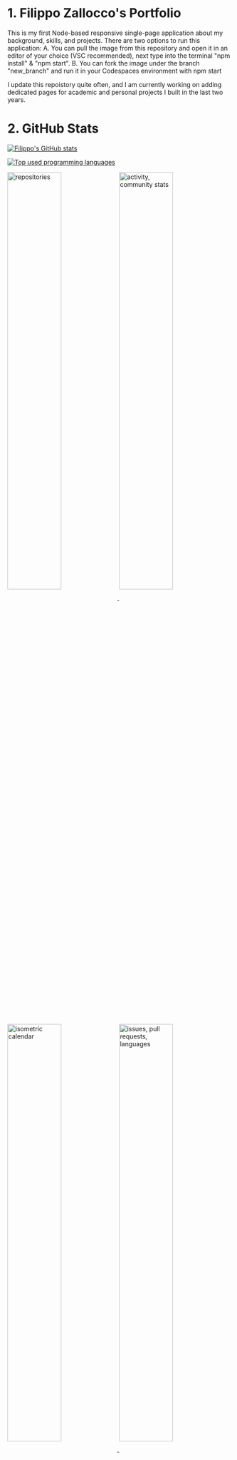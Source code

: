 # 1. Filippo Zallocco's Portfolio
This is my first Node-based responsive single-page application about my background, skills, and projects.
There are two options to run this application:
A. You can pull the image from this repository and open it in an editor of your choice (VSC recommended), next type into the terminal "npm install" & "npm start".
B. You can fork the image under the branch "new_branch" and run it in your Codespaces environment with npm start

I update this repoistory quite often, and I am currently working on adding dedicated pages for academic and personal projects I built in the last two years.

# 2. GitHub Stats

[![Filippo's GitHub stats](https://github-readme-stats.vercel.app/api?username=fzallocco&theme=algolia&show_icons=true)](https://github.com/fzallocco/github-readme-stats)

[![Top used programming languages](https://github-readme-stats.vercel.app/api/top-langs?username=fzallocco&hide=html,scss,stylus,blade,jupyter%20notebook,JavaScript,css,shell,batchfile,dockerfile&theme=algolia&show_icons=true)](https://github.com/fzallocco)

<a href="https://github.com/fzallocco">
  <img align="center" width="49%" src="./repositories.svg" alt="repositories" />
</a>
<a href="https://github.com/fzallocco">
  <img align="center" width="49%" src="./activity_community_stats.svg" alt="activity, community stats" />
</a>

<a href="https://github.com/fzallocco">
  <img align="center" width="49%" src="./isometric_calendar.svg" alt="isometric calendar" />
</a>
<a href="https://github.com/fzallocco">
    <img align="center" width="49%" src="./issues_pull_requests_languages.svg" alt="issues, pull requests, languages" />
</a>

<a href="https://github.com/fzallocco">
  <img align="center" width="49%" src="./habits.svg" alt="habits" />
</a>